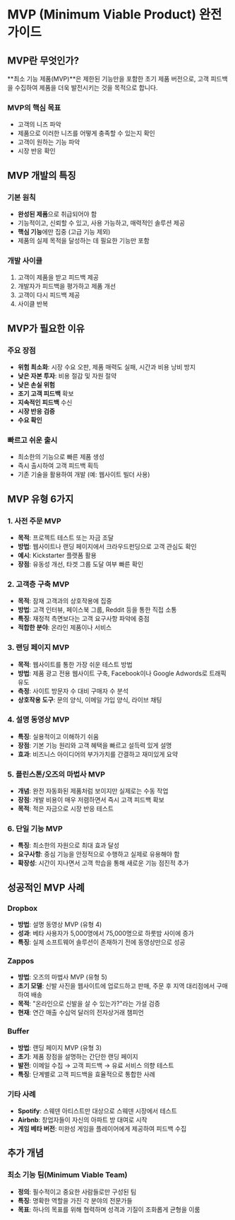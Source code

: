 # MVP (Minimum Viable Product) 완전 가이드

## MVP란 무엇인가?

**최소 기능 제품(MVP)**은 제한된 기능만을 포함한 초기 제품 버전으로, 고객 피드백을 수집하여 제품을 더욱 발전시키는 것을 목적으로 합니다.

### MVP의 핵심 목표
- 고객의 니즈 파악
- 제품으로 이러한 니즈를 어떻게 충족할 수 있는지 확인
- 고객이 원하는 기능 파악
- 시장 반응 확인

## MVP 개발의 특징

### 기본 원칙
- **완성된 제품**으로 취급되어야 함
- 기능적이고, 신뢰할 수 있고, 사용 가능하고, 매력적인 솔루션 제공
- **핵심 기능**에만 집중 (고급 기능 제외)
- 제품의 실제 목적을 달성하는 데 필요한 기능만 포함

### 개발 사이클
1. 고객이 제품을 받고 피드백 제공
2. 개발자가 피드백을 평가하고 제품 개선
3. 고객이 다시 피드백 제공
4. 사이클 반복

## MVP가 필요한 이유

### 주요 장점
- **위험 최소화**: 시장 수요 오판, 제품 매력도 실패, 시간과 비용 낭비 방지
- **낮은 자본 투자**: 비용 절감 및 자원 절약
- **낮은 손실 위험**
- **조기 고객 피드백** 확보
- **지속적인 피드백** 수신
- **시장 반응 검증**
- **수요 확인**

### 빠르고 쉬운 출시
- 최소한의 기능으로 빠른 제품 생성
- 즉시 출시하여 고객 피드백 획득
- 기존 기술을 활용하여 개발 (예: 웹사이트 빌더 사용)

## MVP 유형 6가지

### 1. 사전 주문 MVP
- **목적**: 프로젝트 테스트 또는 자금 조달
- **방법**: 웹사이트나 랜딩 페이지에서 크라우드펀딩으로 고객 관심도 확인
- **예시**: Kickstarter 플랫폼 활용
- **장점**: 유동성 개선, 타겟 그룹 도달 여부 빠른 확인

### 2. 고객층 구축 MVP
- **목적**: 잠재 고객과의 상호작용에 집중
- **방법**: 고객 인터뷰, 페이스북 그룹, Reddit 등을 통한 직접 소통
- **특징**: 재정적 측면보다는 고객 요구사항 파악에 중점
- **적합한 분야**: 온라인 제품이나 서비스

### 3. 랜딩 페이지 MVP
- **목적**: 웹사이트를 통한 가장 쉬운 테스트 방법
- **방법**: 제품 광고 전용 웹사이트 구축, Facebook이나 Google Adwords로 트래픽 유도
- **측정**: 사이트 방문자 수 대비 구매자 수 분석
- **상호작용 도구**: 문의 양식, 이메일 가입 양식, 라이브 채팅

### 4. 설명 동영상 MVP
- **특징**: 실용적이고 이해하기 쉬움
- **장점**: 기본 기능 원리와 고객 혜택을 빠르고 설득력 있게 설명
- **효과**: 비즈니스 아이디어의 부가가치를 간결하고 재미있게 요약

### 5. 플린스톤/오즈의 마법사 MVP
- **개념**: 완전 자동화된 제품처럼 보이지만 실제로는 수동 작업
- **장점**: 개발 비용이 매우 저렴하면서 즉시 고객 피드백 확보
- **목적**: 적은 자금으로 시장 반응 테스트

### 6. 단일 기능 MVP
- **특징**: 최소한의 자원으로 최대 효과 달성
- **요구사항**: 중심 기능을 안정적으로 수행하고 실제로 유용해야 함
- **확장성**: 시간이 지나면서 고객 학습을 통해 새로운 기능 점진적 추가

## 성공적인 MVP 사례

### Dropbox
- **방법**: 설명 동영상 MVP (유형 4)
- **성과**: 베타 사용자가 5,000명에서 75,000명으로 하룻밤 사이에 증가
- **특징**: 실제 소프트웨어 솔루션이 존재하기 전에 동영상만으로 성공

### Zappos
- **방법**: 오즈의 마법사 MVP (유형 5)
- **초기 모델**: 신발 사진을 웹사이트에 업로드하고 판매, 주문 후 지역 대리점에서 구매하여 배송
- **목적**: "온라인으로 신발을 살 수 있는가?"라는 가설 검증
- **현재**: 연간 매출 수십억 달러의 전자상거래 챔피언

### Buffer
- **방법**: 랜딩 페이지 MVP (유형 3)
- **초기**: 제품 장점을 설명하는 간단한 랜딩 페이지
- **발전**: 이메일 수집 → 고객 피드백 → 유료 서비스 의향 테스트
- **특징**: 단계별로 고객 피드백을 효율적으로 통합한 사례

### 기타 사례
- **Spotify**: 스웨덴 아티스트만 대상으로 스웨덴 시장에서 테스트
- **Airbnb**: 창업자들이 자신의 아파트 방 대여로 시작
- **게임 베타 버전**: 미완성 게임을 플레이어에게 제공하여 피드백 수집

## 추가 개념

### 최소 기능 팀(Minimum Viable Team)
- **정의**: 필수적이고 중요한 사람들로만 구성된 팀
- **특징**: 명확한 역할을 가진 각 분야의 전문가들
- **목표**: 하나의 목표를 위해 협력하며 성격과 기질이 조화롭게 균형을 이룸